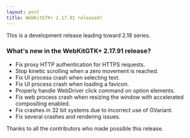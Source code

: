 ```yaml
---
layout: post
title: WebKitGTK+ 2.17.91 released!
---
```


This is a development release leading toward 2.18 series.

### What's new in the WebKitGTK+ 2.17.91 release?

 - Fix proxy HTTP authentication for HTTPS requests.
 - Stop kinetic scrolling when a zero movement is reached.
 - Fix UI process crash when selecting text.
 - Fix UI process crash when loading a favicon.
 - Properly handle WebDriver click command on option elements.
 - Fix web process crash when resizing the window with accelerated compositing enabled.
 - Fix crashes in 32 bit systems due to incorrect use of GVariant.
 - Fix several crashes and rendering issues.

Thanks to all the contributors who made possible this release.

